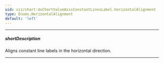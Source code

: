 ```yaml
---
uid: viz/chart:dxChartValueAxisConstantLinesLabel.horizontalAlignment
type: Enums.HorizontalAlignment
default: 'left'
---
```

---
##### shortDescription
Aligns constant line labels in the horizontal direction.

---
<!--
&lt;!-- Description goes here --&gt;
-->